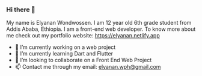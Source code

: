 ### Hi there 👋

My name is Elyanan Wondwossen. I am 12 year old 6th grade student from Addis Ababa, Ethiopia. I am a front-end web developer.
To know more about me check out my portfolio website: https://elyanan.netlify.app

- 🔭 I’m currently working on a web project
- 🌱 I’m currently learning Dart and Flutter
- 👯 I’m looking to collaborate on a Front End Web Project
- 📫 Contact me through my email: elyanan.wph@gmail.com
